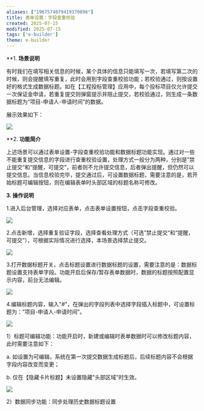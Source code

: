 ```yaml
---
aliases: ["1967574079419370896"]
title: 表单设置：字段查重校验
created: 2025-07-15
modified: 2025-07-15
tags: ['e-builder']
theme: e-builder
---
```


**1. **场景说明**

有时我们在填写相关信息的时候，某个具体的信息只能填写一次，若填写第二次的时候，则会提醒填写重复，此时会用到字段查重校验功能；若校验通过，则按设置好的格式生成数据标题。如在【工程投标管理】应用中，每个投标项目仅允许提交一次保证金申请，若重复提交则弹窗提示并阻止提交，若校验通过，则生成一条数据标题为“项目-申请人-申请时间”的数据。

展示效果如下：

![](https://myhelpdoc.oss-cn-heyuan.aliyuncs.com/mdimages/2ef2c9f6cb10f32a61a31ca840f810ec.jpg)

**2. **功能简介**

上述场景可以通过表单设置-字段查重校验功能和数据标题功能实现。通过对一些不能重复提交信息的字段进行查重校验设置，处理方式一般分为两种，分别是”禁止提交“和“提醒，可提交”，前者则不允许提交信息，后者弹出提醒，但仍然可以提交信息。当信息校验完毕，提交通过后，可设置数据标题，需要注意的是，若开始标题可编辑按钮，则在编辑表单时头部区域的标题名称可修改。

**3. 操作说明**

1.进入后台管理，选择对应表单，点击表单设置按钮，点击字段查重校验。

![](https://myhelpdoc.oss-cn-heyuan.aliyuncs.com/mdimages/d0fbcc76943dffb6fe28236bf00d068f.jpg)

2.点击新增，选择重复验证字段，选择查看处理方式（可选”禁止提交“和“提醒，可提交”），可根据实际情况进行选择，本场景选择禁止提交。

![](https://myhelpdoc.oss-cn-heyuan.aliyuncs.com/mdimages/2c110516374e6c412a1faab1d18dc954.jpg)

3.打开数据标题开关，点击标题设置进行数据标题的设置，需要注意的是：数据标题设置支持表单字段。功能开启后保存/暂存表单数据时，数据的标题按照配置显示内容，前台无法编辑。

![](https://myhelpdoc.oss-cn-heyuan.aliyuncs.com/mdimages/b2066960178786b168c74a9f135063c4.jpg)

4.编辑标题内容，输入"#"，在弹出的字段列表中选择字段插入标题中，可设置标题为：“项目-申请人-申请时间”。

![](https://myhelpdoc.oss-cn-heyuan.aliyuncs.com/mdimages/5115f4f048cf8f59477962ce8d184ef2.jpg)

1）标题可编辑功能：功能开启时，新建或编辑时表单数据时可以修改标题内容，此时需要注意如下：

a. 如设置为可编辑，系统在第一次提交数据生成标题后，后续标题内容不会根据字段内容改变而变更；

b. 仅在【隐藏卡片标题】未设置隐藏"头部区域"时生效。

![](https://myhelpdoc.oss-cn-heyuan.aliyuncs.com/mdimages/40ca30570c38b28f2fc2c01e1a0a4e3a.jpg)

2）数据同步功能：同步处理历史数据标题设置


